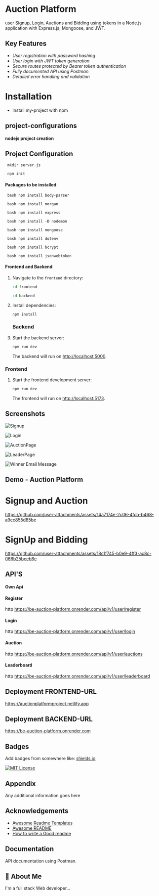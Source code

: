 
# Auction Platform
   
user Signup, Login, Auctions and Bidding using tokens in a Node.js application with Express.js, Mongoose, and JWT.

## Key Features

- *User registration with password hashing* 
- *User login with JWT token generation* 
- *Secure routes protected by Bearer token authentication* 
- *Fully documented API using Postman* 
- *Detailed error handling and validation*

# Installation

- Install my-project with npm

## project-configurations

#### nodejs project creation

## Project Configuration
     mkdir server.js
     
     npm init


#### Packages to be installed
     bash npm install body-parser

     bash npm install morgan

     bash npm install express

     bash npm install -D nodemon

     bash npm install mongoose 

     bash npm install dotenv

     bash npm install bcrypt

     bash npm install jsonwebtoken


#### Frontend and Backend

1. Navigate to the `frontend` directory:

    ```bash
    cd frontend
    ```

    ```bash
    cd backend
    ```

2. Install dependencies:

    ```bash
    npm install
    ```

    ### Backend

1. Start the backend server:

    ```bash
    npm run dev
    ```

    The backend will run on [http://localhost:5000](http://localhost:5000).

### Frontend

1. Start the frontend development server:

    ```bash
    npm run dev
    ```
    The frontend will run on [http://localhost:5173](http://localhost:5173).


  
## Screenshots

![Signup](https://github.com/Atchayavijay/FE-Auction-Platform/blob/main/Result%20SS/Register.png)

![Login](https://github.com/Atchayavijay/FE-Auction-Platform/blob/main/Result%20SS/Login.png)

![AuctionPage](https://github.com/Atchayavijay/FE-Auction-Platform/blob/main/Result%20SS/AuctionPage.png)

![LeaderPage](https://github.com/Atchayavijay/FE-Auction-Platform/blob/main/Result%20SS/LeaderBoard.png)

![Winner Email Message](https://github.com/Atchayavijay/FE-Auction-Platform/blob/main/Result%20SS/Email%20Msg.png)


## Demo - Auction Platform

# Signup and Auction

https://github.com/user-attachments/assets/14a7174e-2c06-4fda-b468-a9cc855d85be

# SignUp and Bidding

https://github.com/user-attachments/assets/18c1f745-b0e9-4ff3-ac8c-066b25beeb6e


## API'S


#### Own Api
#### Register
http
https://be-auction-platform.onrender.com/api/v1/user/register

#### Login
http
https://be-auction-platform.onrender.com/api/v1/user/login

#### Auction
http
https://be-auction-platform.onrender.com/api/v1/user/auctions

#### Leaderboard
http
https://be-auction-platform.onrender.com/api/v1/user/leaderboard



## Deployment FRONTEND-URL

https://auctionplatformproject.netlify.app

## Deployment BACKEND-URL

https://be-auction-platform.onrender.com


## Badges

Add badges from somewhere like: [shields.io](https://shields.io/)

[![MIT License](https://img.shields.io/badge/License-MIT-green.svg)](https://choosealicense.com/licenses/mit/)


## Appendix

Any additional information goes here


## Acknowledgements

 - [Awesome Readme Templates](https://awesomeopensource.com/project/elangosundar/awesome-README-templates)
 - [Awesome README](https://github.com/matiassingers/awesome-readme)
 - [How to write a Good readme](https://bulldogjob.com/news/449-how-to-write-a-good-readme-for-your-github-project)




## Documentation

 API documentation using Postman.


## 🚀 About Me
I'm a full stack Web developer...
